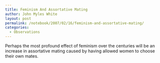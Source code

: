 ```yaml
---
title: Feminism And Assortative Mating
author: John Myles White
layout: post
permalink: /notebook/2007/02/16/feminism-and-assortative-mating/
categories:
  - Observations
---
```


Perhaps the most profound effect of feminism over the centuries will be an increase in assortative mating caused by having allowed women to choose their own mates.
